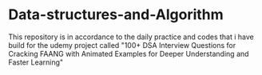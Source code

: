 # Data-structures-and-Algorithm
This repository is in accordance to the daily practice and codes that i have build for the udemy project called "100+ DSA Interview Questions for Cracking FAANG with Animated Examples for Deeper Understanding and Faster Learning"
